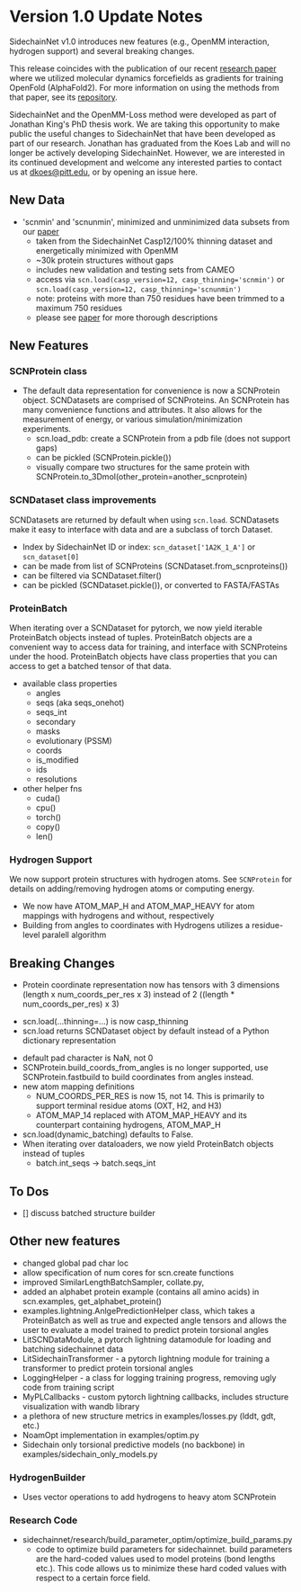 # Version 1.0 Update Notes
SidechainNet v1.0 introduces new features (e.g., OpenMM interaction, hydrogen support) and several breaking changes. 

This release coincides with the publication of our recent [research paper](https://doi.org/10.1101/2023.10.03.560775) where
we utilized molecular dynamics forcefields as gradients for training OpenFold (AlphaFold2). For more information on
using the methods from that paper, see its [repository](https://github.com/jonathanking/openfold). 

SidechainNet and the OpenMM-Loss method were developed as part of Jonathan King's PhD thesis work. We are taking 
this opportunity to make public the useful changes to SidechainNet that have been developed as part of our research.
Jonathan has graduated from the Koes Lab and will no longer be actively developing SidechainNet. However, we are
interested in its continued development and welcome any interested parties to contact us at dkoes@pitt.edu, or
by opening an issue here.

## New Data
* 'scnmin' and 'scnunmin', minimized and unminimized data subsets from our [paper](https://doi.org/10.1101/2023.10.03.560775)
    * taken from the SidechainNet Casp12/100% thinning dataset and energetically minimized with OpenMM
    * ~30k protein structures without gaps
    * includes new validation and testing sets from CAMEO
    * access via `scn.load(casp_version=12, casp_thinning='scnmin')` or `scn.load(casp_version=12, casp_thinning='scnunmin')`
    * note: proteins with more than 750 residues have been trimmed to a maximum 750 residues
    * please see [paper](https://doi.org/10.1101/2023.10.03.560775) for more thorough descriptions
    

## New Features

### SCNProtein class
- The default data representation for convenience is now a SCNProtein object. SCNDatasets are comprised of SCNProteins. An SCNProtein has many convenience functions and attributes. It also allows for the measurement of energy, or various simulation/minimization experiments.
  - scn.load_pdb: create a SCNProtein from a pdb file (does not support gaps)
  - can be pickled (SCNProtein.pickle())
  - visually compare two structures for the same protein with SCNProtein.to_3Dmol(other_protein=another_scnprotein)

### SCNDataset class improvements
SCNDatasets are returned by default when using `scn.load`. SCNDatasets make it easy to interface with data and are a subclass of torch Dataset.
- Index by SidechainNet ID or index: `scn_dataset['1A2K_1_A']` or `scn_dataset[0]`
- can be made from list of SCNProteins (SCNDataset.from_scnproteins())
- can be filtered via SCNDataset.filter()
- can be pickled (SCNDataset.pickle()), or converted to FASTA/FASTAs

### ProteinBatch
When iterating over a SCNDataset for pytorch, we now yield iterable ProteinBatch objects instead of tuples.
ProteinBatch objects are a convenient way to access data for training, and interface with SCNProteins under the hood. 
ProteinBatch objects have class properties that you can access to get a batched tensor of that data.
  - available class properties
    - angles
    - seqs (aka seqs_onehot)
    - seqs_int
    - secondary
    - masks
    - evolutionary (PSSM)
    - coords
    - is_modified
    - ids
    - resolutions
  - other helper fns
    - cuda()
    - cpu()
    - torch()
    - copy()
    - len()

### Hydrogen Support
We now support protein structures with hydrogen atoms. See `SCNProtein` for details on adding/removing hydrogen atoms or 
computing energy. 
* We now have ATOM_MAP_H and ATOM_MAP_HEAVY for atom mappings with hydrogens and without, respectively
* Building from angles to coordinates with Hydrogens utilizes a residue-level paralell algorithm 

## Breaking Changes
- Protein coordinate representation now has tensors with 3 dimensions (length x num_coords_per_res x 3) instead of 2 ((length * num_coords_per_res) x 3)
* scn.load(...thinning=...) is now casp_thinning
* scn.load returns SCNDataset object by default instead of a Python dictionary representation
- default pad character is NaN, not 0
- SCNProtein.build_coords_from_angles is no longer supported, use SCNProtein.fastbuild to build coordinates from angles instead.
- new atom mapping definitions
  - NUM_COORDS_PER_RES is now 15, not 14. This is primarily to support terminal residue atoms (OXT, H2, and H3)
  - ATOM_MAP_14 replaced with ATOM_MAP_HEAVY and its counterpart containing hydrogens, ATOM_MAP_H
- scn.load(dynamic_batching) defaults to False.
- When iterating over dataloaders, we now yield ProteinBatch objects instead of tuples
  - batch.int_seqs -> batch.seqs_int


## To Dos
- [] discuss batched structure builder


## Other new features
- changed global pad char loc
- allow specification of num cores for scn.create functions
- improved SimilarLengthBatchSampler, collate.py,
- added an alphabet protein example (contains all amino acids) in scn.examples, get_alphabet_protein()
- examples.lightning.AnlgePredictionHelper class, which takes a ProteinBatch as well as true and expected angle tensors and allows the user to evaluate a model trained to predict protein torsional angles
- LitSCNDataModule, a pytorch lightning datamodule for loading and batching sidechainnet data
- LitSidechainTransformer - a pytorch lightning module for training a transformer to predict protein torsional angles
- LoggingHelper - a class for logging training progress, removing ugly code from training script
- MyPLCallbacks - custom pytorch lightning callbacks, includes structure visualization with wandb library
- a plethora of new structure metrics in examples/losses.py (lddt, gdt, etc.)
- NoamOpt implementation in examples/optim.py
- Sidechain only torsional predictive models (no backbone) in examples/sidechain_only_models.py


### HydrogenBuilder
- Uses vector operations to add hydrogens to heavy atom SCNProtein


### Research Code
- sidechainnet/research/build_parameter_optim/optimize_build_params.py
  - code to optimize build parameters for sidechainnet. build parameters
  are the hard-coded values used to model proteins (bond lengths etc.). This code allows us to minimize these hard coded values with respect to a certain force field.

